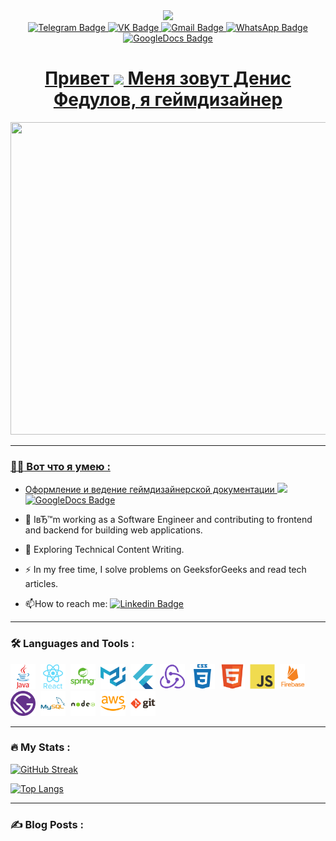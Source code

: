 <div id="header" align="center">
  <img src="https://media.giphy.com/media/a9d3bbcM3ImXe/giphy.gif" width="200"/>
  <div id="badges">
    <a href="https://t.me/DenisFedulov989">
      <img src="https://img.shields.io/badge/Telegram-blue?logo=telegram&logoColor=white" alt="Telegram Badge"/>
    </a>
    <a href="https://vk.com/idde777">
      <img src="https://img.shields.io/badge/%D0%92%20%D0%9A%D0%BE%D0%BD%D1%82%D0%B0%D0%BA%D1%82%D0%B5-blue?logo=vk&logoColor=white" alt="VK Badge"/>
    </a>
    <a href="mailto:falkone989@gmail.com">
      <img src="https://img.shields.io/badge/Gmail-red?logo=gmail&logoColor=white" alt="Gmail Badge"/>
    </a>
    <a href="https://wa.me/79612949409">
      <img src="https://img.shields.io/badge/WhatsApp-green?logo=whatsapp&logoColor=white" alt="WhatsApp Badge"/>
    </a>
    <a href="https://docs.google.com/document/d/1Gzd2WLcaIsl-QuMYNKf3B_qUNUg6HRHKZ9amuUVI5-o/edit?usp=sharing">
      <img src="https://img.shields.io/badge/Резюме-blue?logo=GoogleDocs&logoColor=white" alt="GoogleDocs Badge"/>
  </div>
  <h1>
    Привет
    <img src="https://media.giphy.com/media/hvRJCLFzcasrR4ia7z/giphy.gif" width="30px"/>
    Меня зовут Денис Федулов, я геймдизайнер
  </h1>
</div>
<div align="center">
  <img src="https://media.giphy.com/media/v1.Y2lkPTc5MGI3NjExdGN3YTlyNTY5bjBuZjMyaWwwaGJhMGwwZmw0OWJ4MWc2ZzhnYmU0aiZlcD12MV9pbnRlcm5hbF9naWZfYnlfaWQmY3Q9Zw/6hoKQifMan35m/giphy.gif" width="700" height="500"/>
</div>

---

### :woman_technologist: Вот что я умею :
- Оформление и ведение геймдизайнерской документации <img src="https://media.giphy.com/media/WUlplcMpOCEmTGBtBW/giphy.gif" width="30"> [![GoogleDocs Badge](https://img.shields.io/badge/GoogleDocs-blue?style=flat&logo=GoogleDocs&logoColor=white)](https://drive.google.com/drive/folders/1kF3uklDAJWMTNyVRaLRtK43lsBYel24j?usp=sharing)
- :telescope: IвЂ™m working as a Software Engineer and contributing to frontend and backend for building web applications.

- :seedling: Exploring Technical Content Writing.

- :zap: In my free time, I solve problems on GeeksforGeeks and read tech articles.

- :mailbox:How to reach me: [![Linkedin Badge](https://img.shields.io/badge/-kakbar-blue?style=flat&logo=Linkedin&logoColor=white)](your-linkedin-url)

---

### :hammer_and_wrench: Languages and Tools :
<div>
  <img src="https://github.com/devicons/devicon/blob/master/icons/java/java-original-wordmark.svg" title="Java" alt="Java" width="40" height="40"/>&nbsp;
  <img src="https://github.com/devicons/devicon/blob/master/icons/react/react-original-wordmark.svg" title="React" alt="React" width="40" height="40"/>&nbsp;
  <img src="https://github.com/devicons/devicon/blob/master/icons/spring/spring-original-wordmark.svg" title="Spring" alt="Spring" width="40" height="40"/>&nbsp;
  <img src="https://github.com/devicons/devicon/blob/master/icons/materialui/materialui-original.svg" title="Material UI" alt="Material UI" width="40" height="40"/>&nbsp;
  <img src="https://github.com/devicons/devicon/blob/master/icons/flutter/flutter-original.svg" title="Flutter" alt="Flutter" width="40" height="40"/>&nbsp;
  <img src="https://github.com/devicons/devicon/blob/master/icons/redux/redux-original.svg" title="Redux" alt="Redux " width="40" height="40"/>&nbsp;
  <img src="https://github.com/devicons/devicon/blob/master/icons/css3/css3-plain-wordmark.svg"  title="CSS3" alt="CSS" width="40" height="40"/>&nbsp;
  <img src="https://github.com/devicons/devicon/blob/master/icons/html5/html5-original.svg" title="HTML5" alt="HTML" width="40" height="40"/>&nbsp;
  <img src="https://github.com/devicons/devicon/blob/master/icons/javascript/javascript-original.svg" title="JavaScript" alt="JavaScript" width="40" height="40"/>&nbsp;
  <img src="https://github.com/devicons/devicon/blob/master/icons/firebase/firebase-plain-wordmark.svg" title="Firebase" alt="Firebase" width="40" height="40"/>&nbsp;
  <img src="https://github.com/devicons/devicon/blob/master/icons/gatsby/gatsby-original.svg" title="Gatsby"  alt="Gatsby" width="40" height="40"/>&nbsp;
  <img src="https://github.com/devicons/devicon/blob/master/icons/mysql/mysql-original-wordmark.svg" title="MySQL"  alt="MySQL" width="40" height="40"/>&nbsp;
  <img src="https://github.com/devicons/devicon/blob/master/icons/nodejs/nodejs-original-wordmark.svg" title="NodeJS" alt="NodeJS" width="40" height="40"/>&nbsp;
  <img src="https://github.com/devicons/devicon/blob/master/icons/amazonwebservices/amazonwebservices-plain-wordmark.svg" title="AWS" alt="AWS" width="40" height="40"/>&nbsp;
  <img src="https://github.com/devicons/devicon/blob/master/icons/git/git-original-wordmark.svg" title="Git" **alt="Git" width="40" height="40"/>
</div>

---

### :fire: My Stats :
[![GitHub Streak](http://github-readme-streak-stats.herokuapp.com?user=your-github-username&theme=dark&background=000000)](https://git.io/streak-stats)

[![Top Langs](https://github-readme-stats.vercel.app/api/top-langs/?username=your-github-username&layout=compact&theme=vision-friendly-dark)](https://github.com/anuraghazra/github-readme-stats)

---

### :writing_hand: Blog Posts :
<!-- BLOG-POST-LIST:START -->
<!-- BLOG-POST-LIST:END -->


